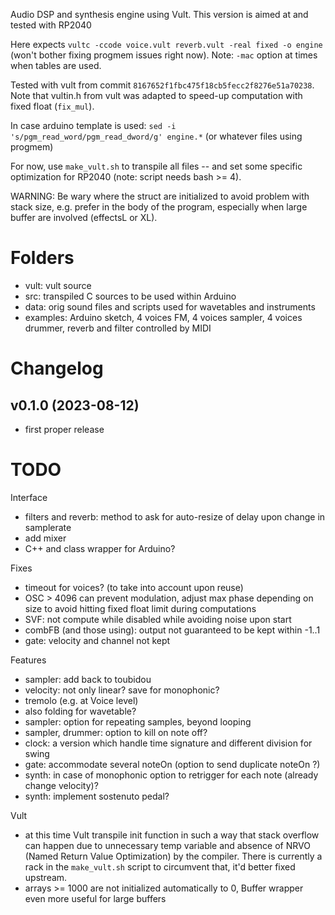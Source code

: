 
Audio DSP and synthesis engine using Vult. This version is aimed at and tested with RP2040

Here expects `vultc -ccode voice.vult reverb.vult -real fixed -o engine ` (won't bother fixing progmem issues right now). Note: `-mac` option at times when tables are used.

Tested with vult from commit `8167652f1fbc475f18cb5fecc2f8276e51a70238`. Note that vultin.h from vult was adapted to speed-up computation with fixed float (`fix_mul`).

In case arduino template is used: `sed -i 's/pgm_read_word/pgm_read_dword/g' engine.*` (or whatever files using progmem)

For now, use `make_vult.sh` to transpile all files -- and set some specific optimization for RP2040 (note: script needs bash >= 4).

WARNING: Be wary where the struct are initialized to avoid problem with stack size, e.g. prefer in the body of the program, especially when large buffer are involved (effectsL or XL).

# Folders

- vult: vult source
- src: transpiled C sources to be used within Arduino
- data: orig sound files and scripts used for wavetables and instruments
- examples: Arduino sketch, 4 voices FM, 4 voices sampler, 4 voices drummer, reverb and filter controlled by MIDI

# Changelog

## v0.1.0 (2023-08-12)

- first proper release

# TODO

Interface

- filters and reverb: method to ask for auto-resize of delay upon change in samplerate
- add mixer
- C++ and class wrapper for Arduino?

Fixes

- timeout for voices? (to take into account upon reuse)
- OSC > 4096 can prevent modulation, adjust max phase depending on size to avoid hitting fixed float limit during computations
- SVF: not compute while disabled while avoiding noise upon start
- combFB (and those using): output not guaranteed to be kept within -1..1
- gate: velocity and channel not kept

Features

- sampler: add back to toubidou
- velocity: not only linear? save for monophonic?
- tremolo (e.g. at Voice level)
- also folding for wavetable?
- sampler: option for repeating samples, beyond looping
- sampler, drummer: option to kill on note off?
- clock: a version which handle time signature and different division for swing
- gate: accommodate several noteOn (option to send duplicate noteOn ?)
- synth: in case of monophonic option to retrigger for each note (already change velocity)?
- synth: implement sostenuto pedal?

Vult

- at this time Vult transpile init function in such a way that stack overflow can happen due to unnecessary temp variable and absence of NRVO (Named Return Value Optimization) by the compiler. There is currently a rack in the `make_vult.sh` script to circumvent that, it'd better fixed upstream.
- arrays >= 1000 are not initialized automatically to 0, Buffer wrapper even more useful for large buffers
